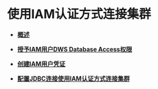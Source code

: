 # 使用IAM认证方式连接集群<a name="dws_01_0133"></a>

-   **[概述](概述.md)**  

-   **[授予IAM用户DWS Database Access权限](授予iam用户dws-database-access权限.md)**  

-   **[创建IAM用户凭证](创建iam用户凭证.md)**  

-   **[配置JDBC连接使用IAM认证方式连接集群](配置jdbc连接使用iam认证方式连接集群.md)**  


